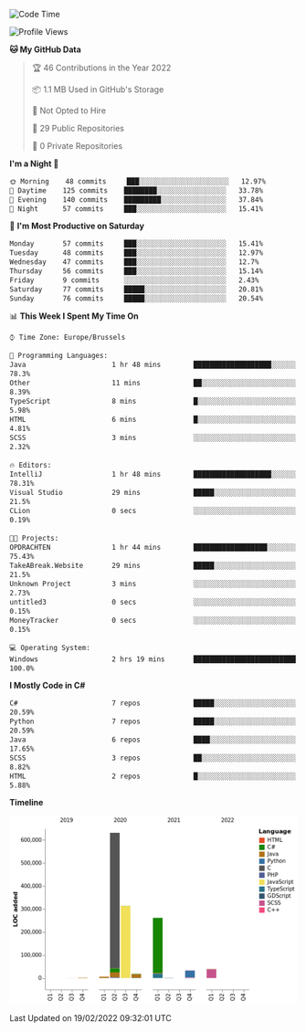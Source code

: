 <!--START_SECTION:waka-->
![Code Time](http://img.shields.io/badge/Code%20Time-135%20hrs%2014%20mins-blue)

![Profile Views](http://img.shields.io/badge/Profile%20Views-1-blue)

**🐱 My GitHub Data** 

> 🏆 46 Contributions in the Year 2022
 > 
> 📦 1.1 MB Used in GitHub's Storage 
 > 
> 🚫 Not Opted to Hire
 > 
> 📜 29 Public Repositories 
 > 
> 🔑 0 Private Repositories  
 > 
**I'm a Night 🦉** 

```text
🌞 Morning    48 commits     ███░░░░░░░░░░░░░░░░░░░░░░   12.97% 
🌆 Daytime    125 commits    ████████░░░░░░░░░░░░░░░░░   33.78% 
🌃 Evening    140 commits    █████████░░░░░░░░░░░░░░░░   37.84% 
🌙 Night      57 commits     ███░░░░░░░░░░░░░░░░░░░░░░   15.41%

```
📅 **I'm Most Productive on Saturday** 

```text
Monday       57 commits     ███░░░░░░░░░░░░░░░░░░░░░░   15.41% 
Tuesday      48 commits     ███░░░░░░░░░░░░░░░░░░░░░░   12.97% 
Wednesday    47 commits     ███░░░░░░░░░░░░░░░░░░░░░░   12.7% 
Thursday     56 commits     ███░░░░░░░░░░░░░░░░░░░░░░   15.14% 
Friday       9 commits      ░░░░░░░░░░░░░░░░░░░░░░░░░   2.43% 
Saturday     77 commits     █████░░░░░░░░░░░░░░░░░░░░   20.81% 
Sunday       76 commits     █████░░░░░░░░░░░░░░░░░░░░   20.54%

```


📊 **This Week I Spent My Time On** 

```text
⌚︎ Time Zone: Europe/Brussels

💬 Programming Languages: 
Java                     1 hr 48 mins        ███████████████████░░░░░░   78.3% 
Other                    11 mins             ██░░░░░░░░░░░░░░░░░░░░░░░   8.39% 
TypeScript               8 mins              █░░░░░░░░░░░░░░░░░░░░░░░░   5.98% 
HTML                     6 mins              █░░░░░░░░░░░░░░░░░░░░░░░░   4.81% 
SCSS                     3 mins              ░░░░░░░░░░░░░░░░░░░░░░░░░   2.32%

🔥 Editors: 
IntelliJ                 1 hr 48 mins        ███████████████████░░░░░░   78.31% 
Visual Studio            29 mins             █████░░░░░░░░░░░░░░░░░░░░   21.5% 
CLion                    0 secs              ░░░░░░░░░░░░░░░░░░░░░░░░░   0.19%

🐱‍💻 Projects: 
OPDRACHTEN               1 hr 44 mins        ██████████████████░░░░░░░   75.43% 
TakeABreak.Website       29 mins             █████░░░░░░░░░░░░░░░░░░░░   21.5% 
Unknown Project          3 mins              ░░░░░░░░░░░░░░░░░░░░░░░░░   2.73% 
untitled3                0 secs              ░░░░░░░░░░░░░░░░░░░░░░░░░   0.15% 
MoneyTracker             0 secs              ░░░░░░░░░░░░░░░░░░░░░░░░░   0.15%

💻 Operating System: 
Windows                  2 hrs 19 mins       █████████████████████████   100.0%

```

**I Mostly Code in C#** 

```text
C#                       7 repos             █████░░░░░░░░░░░░░░░░░░░░   20.59% 
Python                   7 repos             █████░░░░░░░░░░░░░░░░░░░░   20.59% 
Java                     6 repos             ████░░░░░░░░░░░░░░░░░░░░░   17.65% 
SCSS                     3 repos             ██░░░░░░░░░░░░░░░░░░░░░░░   8.82% 
HTML                     2 repos             █░░░░░░░░░░░░░░░░░░░░░░░░   5.88%

```


**Timeline**

![Chart not found](https://raw.githubusercontent.com/Arafa42/Arafa42/main/charts/bar_graph.png) 


 Last Updated on 19/02/2022 09:32:01 UTC
<!--END_SECTION:waka-->


<!-- 
[![Hits](https://hits.seeyoufarm.com/api/count/incr/badge.svg?url=https%3A%2F%2Fgithub.com%2FArafa42&count_bg=%23455AF3&title_bg=%23262D3B&icon=github.svg&icon_color=%23588EF7&title=visitors&edge_flat=false)](https://hits.seeyoufarm.com)
 -->
